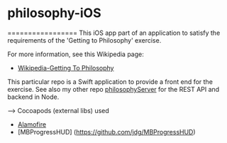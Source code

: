 # philosophy-iOS
=================
This iOS app part of an application to satisfy the requirements of the 'Getting to Philosophy' exercise.

For more information, see this Wikipedia page: 
*  [Wikipedia-Getting To Philosophy](https://en.wikipedia.org/wiki/Wikipedia:Getting_to_Philosophy)

This particular repo is a Swift application to provide a front end for the exercise.  See also my other repo [philosophyServer](https://github.com/pbohnert/philosophyServer) for the REST API and backend in Node.

--> Cocoapods (external libs) used

* [Alamofire](https://github.com/Alamofire/Alamofire)
* [MBProgressHUD] (https://github.com/jdg/MBProgressHUD)